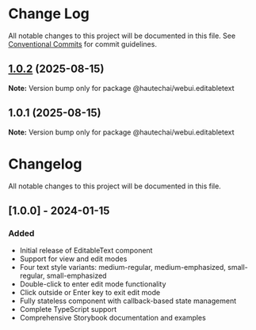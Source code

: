 # Change Log

All notable changes to this project will be documented in this file.
See [Conventional Commits](https://conventionalcommits.org) for commit guidelines.

## [1.0.2](https://github.com/HautechAI/webui/compare/@hautechai/webui.editabletext@1.0.1...@hautechai/webui.editabletext@1.0.2) (2025-08-15)

**Note:** Version bump only for package @hautechai/webui.editabletext

## 1.0.1 (2025-08-15)

**Note:** Version bump only for package @hautechai/webui.editabletext

# Changelog

All notable changes to this project will be documented in this file.

## [1.0.0] - 2024-01-15

### Added

- Initial release of EditableText component
- Support for view and edit modes
- Four text style variants: medium-regular, medium-emphasized, small-regular, small-emphasized
- Double-click to enter edit mode functionality
- Click outside or Enter key to exit edit mode
- Fully stateless component with callback-based state management
- Complete TypeScript support
- Comprehensive Storybook documentation and examples
